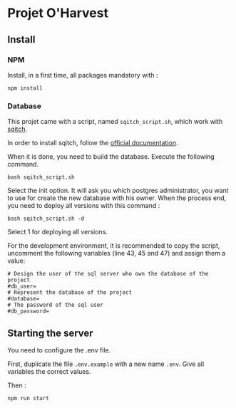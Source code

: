 # Projet O'Harvest

## Install

### NPM

Install, in a first time, all packages mandatory with :

```shell
npm install
```

### Database

This projet came with a script, named `sqitch_script.sh`, which work with [sqitch](https://sqitch.org/docs/).

In order to install sqitch, follow the [official documentation](https://sqitch.org/download/).

When it is done, you need to build the database. Execute the following command.

```shell
bash sqitch_script.sh 
```

Select the init option. It will ask you which postgres administrator, you want to use for create the new database with his owner. When the process end, you need to deploy all versions with this command :

```shell
bash sqitch_script.sh -d
```

Select 1 for deploying all versions.


For the development environment, it is recommended to copy the script, uncomment the following variables (line 43, 45 and 47) and assign them a value:
```shell
# Design the user of the sql server who own the database of the project
#db_user=
# Represent the database of the project
#database=
# The password of the sql user
#db_password=
```

## Starting the server

You need to configure the .env file.

First, duplicate the file `.env.example` with a new name `.env`. Give all variables the correct values.

Then :

```shell
npm run start
```